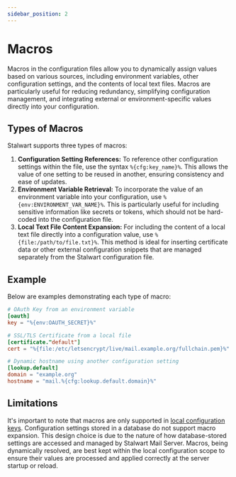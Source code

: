 ```yaml
---
sidebar_position: 2
---
```


# Macros

Macros in the configuration files allow you to dynamically assign values based on various sources, including environment variables, other configuration settings, and the contents of local text files. Macros are particularly useful for reducing redundancy, simplifying configuration management, and integrating external or environment-specific values directly into your configuration. 

## Types of Macros

Stalwart supports three types of macros:

1. **Configuration Setting References:** To reference other configuration settings within the file, use the syntax `%{cfg:key_name}%`. This allows the value of one setting to be reused in another, ensuring consistency and ease of updates.
2. **Environment Variable Retrieval:** To incorporate the value of an environment variable into your configuration, use `%{env:ENVIRONMENT_VAR_NAME}%`. This is particularly useful for including sensitive information like secrets or tokens, which should not be hard-coded into the configuration file.
3. **Local Text File Content Expansion:** For including the content of a local text file directly into a configuration value, use `%{file:/path/to/file.txt}%`. This method is ideal for inserting certificate data or other external configuration snippets that are managed separately from the Stalwart configuration file.

## Example

Below are examples demonstrating each type of macro:

```toml
# OAuth Key from an environment variable
[oauth]
key = "%{env:OAUTH_SECRET}%"

# SSL/TLS Certificate from a local file
[certificate."default"]
cert = "%{file:/etc/letsencrypt/live/mail.example.org/fullchain.pem}%"

# Dynamic hostname using another configuration setting
[lookup.default]
domain = "example.org"
hostname = "mail.%{cfg:lookup.default.domain}%"
```

## Limitations

It's important to note that macros are only supported in [local configuration keys](/docs/configuration/overview#local-and-database-settings). Configuration settings stored in a database do not support macro expansion. This design choice is due to the nature of how database-stored settings are accessed and managed by Stalwart Mail Server. Macros, being dynamically resolved, are best kept within the local configuration scope to ensure their values are processed and applied correctly at the server startup or reload.

